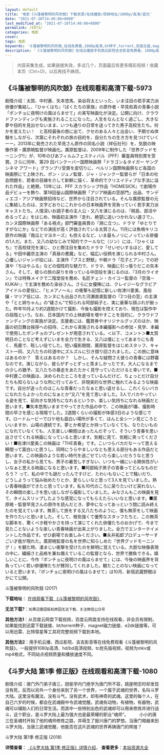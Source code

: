 ```yaml
---
layout: default
title: '电影《斗篷被黎明的风吹鼓》下载资源/在线播放/视频地址/1080p/高清/蓝光'
date: "2021-07-10T14:40:06+0800"
last_modified_at: "2021-07-10T14:40:06+0800"
permalink: /5973/
categories: 电影
cover:
tags: 电影
keywords: '斗篷被黎明的风吹鼓,在线免费看,1080p高清,bt种子,torrent,百度云盘,magnet,磁力链,迅雷下载资源'
description: '《斗篷被黎明的风吹鼓》在线云播放手机西瓜影院吉吉影音免费看，1080p高清bd/hd未删减完整版和tc抢先枪版，mkv/mp4格式，附带bt/torrent种子、magnet/磁力链、百度云盘、网盘资源迅雷下载链接'
---
```


>内容采集生成，如果链接失效，多试几个，页面最后有更多精彩视频！收藏本页（Ctrl+D)，以后再找不麻烦。


## 《斗篷被黎明的风吹鼓》在线观看和高清下载-5973

剧情介绍：太賀、中村蒼、矢本悠馬、染谷将太といった、いま注目の若手実力派俳優が集結し、『ひゃくはち』『ぼくたちの家族』の原作者・早見和真の青春小説「ポンチョに夜明けの風はらませて」の実写映画化が決定。公開に向け、クラウドファンディングも実施されることになった。人生をなんとなく過ごし、大きな夢や目的を見出せないまま、いつも通りの日常を送ってきた男子高校生たち。何かを変えたい！　と高校最後の旅に出て、クセのある人々と出会い、予期せぬ体験をしながら、次第にそれぞれの旅の目的を、自分たちの生き方を見つけていくーー。2013年に発売された早見さん原作の同名小説（祥伝社刊）を、気鋭の映像作家・廣原暁監督が映画化。廣原監督は、2009年に制作した『世界グッドモーニング!!』が、10年のぴあフィルムフェスティバル（PFF）審査員特別賞を受賞。さらに同年、第29 回バンクーバー国際映画祭「ドラゴン＆タイガー ヤングシネマ アワード」グランプリ受賞を皮切りに、ベルリン国際映画祭など各国の映画祭にて上映され、ポン・ジュノ監督、ジャ・ジャンクー監督らが「日本の社会問題を、若者の目線を介して新鮮に描く、革命的でクリエイティブな手法に溢れた作品」と絶賛。13年には、PFF スカラシップ作品『HOMESICK』で劇場作品デビューを飾り、第18回釜山国際映画祭「アジア映画の窓部門」出品、サンディエゴ・アジア映画祭招待など、世界から注目されている。そんな廣原監督の元に集結したのは、文字どおりにこれからの日本映画界を背負っていく若手実力派キャストたち。人情深いお調子者の主人公・又八を演じるのは、『桐島、部活やめるってよ』をはじめ、映画初主演作『走れ、絶望に追いつかれない速さで』、カンヌ国際映画祭「ある視点」部門審査員賞の『淵に立つ』、ドラマ「ゆとりですがなにか」などでの演技が高く評価されている太賀さん。11月には魚喃キリコ原作の映画『南瓜とマヨネーズ』も控えるなど、いま最もノリにノっている俳優の1人だ。また、又八の幼なじみで知的でクールな仁（ジン）には、『ひゃくはち』で高校球児を演じ、ひと際注目を集めたドラマ「せいせいするほど、愛してる」や田中麗奈主演の「真昼の悪魔」など、幅広い役柄を演じられる中村さん。心優しいジャンボ役には、主演作「ブスと野獣」や朝ドラ「花子とアン」での好演や『ちはやふる』などの個性的な魅力で、ドラマ、映画に引っ張りだこの矢本さん。そして、彼らの旅の戻りを待っている中田役を演じるのは、『3月のライオン』では特殊メイクで二階堂役を務め、名匠チェン・カイコー監督の『空海－KUKAI-』で主演を務めた染谷さん。さらに女優陣には、クレイジーなグラビアアイドルの愛役に、『ヒメアノ～ル』の衝撃も記憶に新しい佐津川愛美、風俗嬢・マリア役には、カンヌにも出品された河瀬直美監督の『2つ目の窓』の主演や「とと姉ちゃん」の“綾さん”で知られる阿部純子と、実に豪華な顔ぶれが揃った。昨年10月より約2週間かけて撮影、今後も撮影を控えており、現在は製作中の段階という。なお、日本国内での上映劇場を増やすことを目的に、クラウドファンディングの実施が決定。支援者には、鑑賞券やオリジナルグッズのほか、映画の初日舞台挨拶への招待、これから実施される本編撮影への参加・見学、本編で使用したポンチョのプレゼントが用意されている。＜以下、コメント＞■太賀明日のことなど考えずにいまを全力で生きる、又八は僕にとってあまりにも青く、馬鹿で、眩しい役でした。短い撮影期間、廣原監督をはじめスタッフ、キャスト一同、又八たちの珍道中にズルズルに引き摺り回されました。この旅に意味はあるのか？　答えはあるのか？　しかし、そんな疑問さえ彼らの青春には野暮なのです。演じながら、彼らがずっとずっと羨ましかったです。大人になるまでの少しの猶予、又八たちの暴走をあたたかく見守っていただけると幸いです。■中村蒼この映画は、決められたところを走っているんだけど、ちょっとだけ自分たちも知らないような所に行ってみて、非現実的な世界に触れてみるような映画です。自分が送ったのはこんな青春だったなぁと思い返せるし、これくらいバカになれたらよかったのになぁとか“又八”を見て思いました。3人でバカやっている姿を見て、前向きな気持ちになれるというか、楽しい気持ちになれる映画だと思います。■矢本悠馬いままでやってきた作品の中で、この映画が1番、撮影時間の早さを感じる現場でした。2週間くらいの撮影が体感3日のような感じです。ロードムービーでロケ地も面白い場所が多くて、ほんと全シーン見どころといいますか、山場の連続です。夢とか希望とか持っていなくても、なりたいものになれていなくても、人生楽しい瞬間はあったんだぞって、そういう青春を思い出させてくれる映画になっていると思います。気軽に見て、気軽に笑ってください！■佐津川愛美この映画は「THE青春」です。こいつらバカだなーって思える瞬間って面白いと思うし、同時にうらやましいなとも思える部分もある作品だと思います。この映画のような若い時代を過ごせていたら楽しいだろうなと思うし、女子の私から見ても、男子の暑苦しすぎない、いつも一緒にいる関係性がいいなぁと思える映画になると思います。■阿部純子男子の青春ってどんなものだろう？ って、私の中でも謎だったんですけど、たわいもないことで騒いだり、どうしようって悩み始めたりとか、愛らしいなと思って3人を見ていました。熱い青春映画ができたと思っています。私も10代のころに戻りたいけど戻れない、その瞬間の楽しさを思い出しながら撮影していました。みなさんもこの映画を見て、タイムスリップしたような感覚になってもらえたらいいなと思います。■廣原暁・監督早見さんの原作を読んだとき、夢中になってあっという間に読み終えたのを覚えています。無茶して旅をする又八たちのように、僕も無茶をして映画を作りたいと思いました。そして、根気強くて優秀なスタッフたちと、この無茶な脚本を、驚くべき軽やかさを持って演じてくれた俳優たちのおかげで、今まで見たことないような楽しい青春映画が出来上がりました。全力でエンターテイメントした作品です。ぜひ劇場でお楽しみください。■永井拓郎プロデューサーすごい才能が現れた。廣原暁監督の名を世界に知らしめた『世界グッドモーニング！』を観た時、凄まじい衝撃を受けたのを鮮明に覚えている。大胆な映像表現の中に、繊細さと品格を兼ね備えているこの監督となら、世界で勝負できる。嬉しいことに、今作『ポンチョに夜明けの風はらませて』には、今後の映画界を背負っていく若い俳優陣たちが賛同してくれました。観たことのない映画になっていると思います。『ポンチョに夜明けの風はらませて』は10月、新宿武蔵野館ほかにて公開。


斗篷被黎明的风吹鼓 (2017)

**下载地址**： [在线观看下载 《斗篷被黎明的风吹鼓》](https://www.btbtdy.me/btdy/dy15535.html) 


**无法下载?**：`如果迅雷因版权原因无法下载，关注微信公众号 `

**其他方法1**：从百度云网盘下载视频，百度云网盘支持在线观看，非会员有限制，如果能找到迅雷下载链接、bt/torrent种子、magnet磁力链接、e2dk链接等，可以用迅雷、比特彗星等工具将完整视频下载到本地。

**其他方法2**：用手机云播、西瓜影院、吉吉影音等在线免费观看《斗篷被黎明的风吹鼓》，一般提供1080p高清、hd/bd高清视频、tc抢先版视频，视频为mkv或mp4格式，不同站点视频质量和播放速度不同。


## 《斗罗大陆 第1季 修正版》在线观看和高清下载-1080

剧情介绍：唐门外门弟子唐三，因偷学内门绝学为唐门所不容，跳崖明志时却发现没有死，反而以另外一个身份来到了另一个世界，一个属于武魂的世界，名叫斗罗大陆。这里没有魔法，没有斗气，没有武术，却有神奇的武魂。这里的每个人，在自己六岁的时候，都会在武魂殿中令武魂觉醒。武魂有动物，有植物，有器物，武魂可以辅助人们的日常生活。而其中一些特别出色的武魂却可以用来修炼并进行战斗，这个职业，是斗罗大陆上最为强大也是最荣耀的职业“魂师”。  　　小小的唐三在圣魂村开始了他的魂师修炼之路，并萌生了振兴唐门的梦想。当唐门暗器来到斗罗大陆，当唐三武魂觉醒，他能否在这片武魂的世界再铸唐门的辉煌？


斗罗大陆 第1季 修正版 (2018)

**详情查看**： [《斗罗大陆 第1季 修正版》详情介绍](/movie/1080/)， **查看更多**：[本站资源大全](/movie/t/all/)

